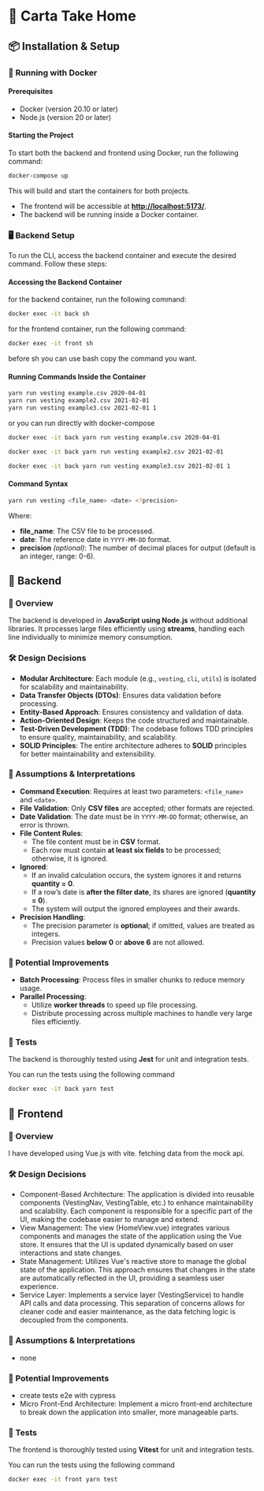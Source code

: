 # 📜 Carta Take Home

## 📦 Installation & Setup

### 🐳 Running with Docker

#### Prerequisites

- Docker (version 20.10 or later)
- Node.js (version 20 or later)

#### Starting the Project

To start both the backend and frontend using Docker, run the following command:

```sh
docker-compose up
```

This will build and start the containers for both projects.

- The frontend will be accessible at [**http://localhost:5173/**](http://localhost:5173/).
- The backend will be running inside a Docker container.

### 🖥️ Backend Setup

To run the CLI, access the backend container and execute the desired command. Follow these steps:

#### Accessing the Backend Container

for the backend container, run the following command:
```sh
docker exec -it back sh
```

for the frontend container, run the following command:
```sh
docker exec -it front sh
```

before sh you can use bash copy the command you want.

#### Running Commands Inside the Container

```sh
yarn run vesting example.csv 2020-04-01
yarn run vesting example2.csv 2021-02-01
yarn run vesting example3.csv 2021-02-01 1
```

or you can run directly with docker-compose

```sh
docker exec -it back yarn run vesting example.csv 2020-04-01
```

```sh
docker exec -it back yarn run vesting example2.csv 2021-02-01
```

```sh
docker exec -it back yarn run vesting example3.csv 2021-02-01 1
```

#### Command Syntax

```sh
yarn run vesting <file_name> <date> <?precision>
```

Where:

- **file\_name**: The CSV file to be processed.
- **date**: The reference date in `YYYY-MM-DD` format.
- **precision** *(optional)*: The number of decimal places for output (default is an integer, range: 0-6).

## 📌 Backend

### 📖 Overview

The backend is developed in **JavaScript using Node.js** without additional libraries. It processes large files efficiently using **streams**, handling each line individually to minimize memory consumption.

### 🛠 Design Decisions

- **Modular Architecture**: Each module (e.g., `vesting`, `cli`, `utils`) is isolated for scalability and maintainability.
- **Data Transfer Objects (DTOs)**: Ensures data validation before processing.
- **Entity-Based Approach**: Ensures consistency and validation of data.
- **Action-Oriented Design**: Keeps the code structured and maintainable.
- **Test-Driven Development (TDD)**: The codebase follows TDD principles to ensure quality, maintainability, and scalability.
- **SOLID Principles**: The entire architecture adheres to **SOLID** principles for better maintainability and extensibility.

### 📝 Assumptions & Interpretations

- **Command Execution**: Requires at least two parameters: `<file_name>` and `<date>`.
- **File Validation**: Only **CSV files** are accepted; other formats are rejected.
- **Date Validation**: The date must be in `YYYY-MM-DD` format; otherwise, an error is thrown.
- **File Content Rules**:
    - The file content must be in **CSV** format.
    - Each row must contain **at least six fields** to be processed; otherwise, it is ignored.
- **Ignored**:
    - If an invalid calculation occurs, the system ignores it and returns **quantity = 0**.
    - If a row’s date is **after the filter date**, its shares are ignored (**quantity = 0**).
    - The system will output the ignored employees and their awards.
- **Precision Handling**:
    - The precision parameter is **optional**; if omitted, values are treated as integers.
    - Precision values **below 0** or **above 6** are not allowed.

### 🚀 Potential Improvements

- **Batch Processing**: Process files in smaller chunks to reduce memory usage.
- **Parallel Processing**:
    - Utilize **worker threads** to speed up file processing.
    - Distribute processing across multiple machines to handle very large files efficiently.

### 🧪 Tests

The backend is thoroughly tested using **Jest** for unit and integration tests.

You can run the tests using the following command

```sh
docker exec -it back yarn test
```

## 📌 Frontend

### 📖 Overview

I have developed using Vue.js with vite. fetching data from the mock api.


### 🛠 Design Decisions

- Component-Based Architecture: The application is divided into reusable components (VestingNav, VestingTable, etc.) to enhance maintainability and scalability. Each component is responsible for a specific part of the UI, making the codebase easier to manage and extend.
- View Management: The view (HomeView.vue) integrates various components and manages the state of the application using the Vue store. It ensures that the UI is updated dynamically based on user interactions and state changes.
- State Management: Utilizes Vue's reactive store to manage the global state of the application. This approach ensures that changes in the state are automatically reflected in the UI, providing a seamless user experience.
- Service Layer: Implements a service layer (VestingService) to handle API calls and data processing. This separation of concerns allows for cleaner code and easier maintenance, as the data fetching logic is decoupled from the components.

### 📝 Assumptions & Interpretations

- none 

### 🚀 Potential Improvements

- create tests e2e with cypress
- Micro Front-End Architecture: Implement a micro front-end architecture to break down the application into smaller, more manageable parts.

### 🧪 Tests

The frontend is thoroughly tested using **Vitest** for unit and integration tests.

You can run the tests using the following command

```sh
docker exec -it front yarn test
```
